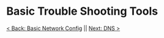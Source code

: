 # Basic Trouble Shooting Tools


[< Back: Basic Network Config](https://github.com/sxcdennis/Network/blob/master/Basic%20Network%20Config.md "Basic Network Config") || [Next: DNS >](https://github.com/sxcdennis/Network/blob/master/DNS.md "DNS")
